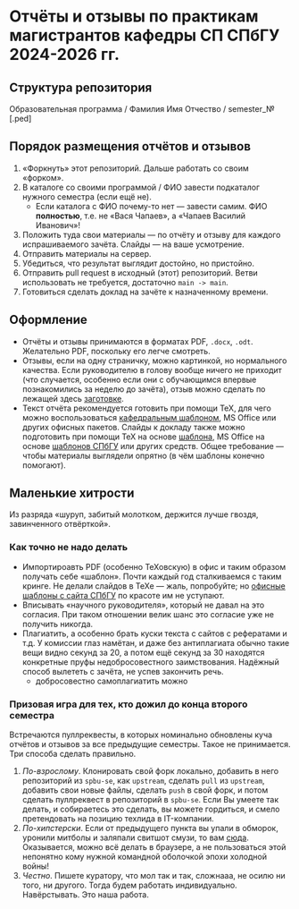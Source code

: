# Отчёты и отзывы по практикам магистрантов кафедры СП СПбГУ 2024-2026 гг.

## Структура репозитория

Образовательная программа / Фамилия Имя Отчество / semester_№[.ped]

## Порядок размещения отчётов и отзывов

1. «Форкнуть» этот репозиторий. Дальше работать со своим «форком».
2. В каталоге со своими программой / ФИО завести подкаталог нужного семестра (если ещё не).
   * Если каталога с ФИО почему-то нет — завести самим. ФИО **полностью**, т.е. не «Вася Чапаев», а «Чапаев Василий Иванович»!
3. Положить туда свои материалы — по отчёту и отзыву для каждого испрашиваемого зачёта. Слайды — на ваше усмотрение.
4. Отправить материалы на сервер.
5. Убедиться, что результат выглядит достойно, но пристойно.
5. Отправить pull request в исходный (этот) репозиторий. Ветви использовать не требуется, достаточно `main -> main`.
6. Готовиться сделать доклад на зачёте к назначенному времени.

## Оформление

* Отчёты и отзывы принимаются в форматах PDF, `.docx`, `.odt`. Желательно PDF, поскольку его легче смотреть.
* Отзывы, если на одну страничку, можно картинкой, но нормального качества.
  Если руководителю в голову вообще ничего не приходит (что случается, особенно если они с обучающимся впервые
  познакомились за неделю до зачёта), отзыв можно сделать по лежащей здесь [заготовке](Заготовка_отзыва.odt).
* Текст отчёта рекомендуется готовить при помощи TeX, для чего можно воспользоваться
  [кафедральным шаблоном](https://github.com/spbu-se/matmex-diploma-template), MS Office или других офисных пакетов.
  Слайды к докладу также можно подготовить при помощи TeX на основе
  [шаблона](https://github.com/spbu-se/report_presentation_template),
  MS Office на основе [шаблонов СПбГУ](https://pr.spbu.ru/design-templates) или других средств.
  Общее требование — чтобы материалы выглядели опрятно (в чём шаблоны конечно помогают).

## Маленькие хитрости

Из разряда «шуруп, забитый молотком, держится лучше гвоздя, завинченного отвёрткой».

### Как точно не надо делать

* Импортироавть PDF (особенно ТеХовскую) в офис и таким образом получать себе «шаблон». Почти каждый год сталкиваемся с таким кринге.
  Не делали слайдов в ТеХе — жаль, попробуйте; но [офисные шаблоны с сайта СПбГУ](https://pr.spbu.ru/design-templates) по красоте им не уступают.
* Вписывать «научного руководителя», который не давал на это согласия. При таком отношении велик шанс это согласие уже не получить никогда.
* Плагиатить, а особенно брать куски текста с сайтов с рефератами и т.д. У комиссии глаз намётан, и даже без антиплагиата обычно такие вещи видно
  секунд за 20, а потом ещё секунд за 30 находятся конкретные пруфы недобросовестного заимствования. Надёжный способ вылететь с зачёта, не успев закончить речь.
  * добросовестно самоплагиатить можно

### Призовая игра для тех, кто дожил до конца второго семестра

Встречаются пуллреквесты, в которых номинально обновлены куча отчётов и отзывов за все предыдущие семестры. Такое не принимается. Три способа сделать правильно.

1. *По-взрослому*. Клонировать свой форк локально, добавить в него репозиторий из `spbu-se`, как `upstream`, сделать `pull` из `upstream`,
   добавить свои новые файлы, сделать `push` в свой форк, и потом сделать пуллреквест в репозиторий в `spbu-se`.
   Если Вы умеете так делать, и собираетесь это сделать, вы можете гордиться, и смело претендовать на позицию техлида в IT-компании.
2. *По-хипстерски*. Если от предыдущего пункта вы упали в обморок, уронили митболы и заляпали свитшот смузи, то вам
   [сюда](https://docs.github.com/en/pull-requests/collaborating-with-pull-requests/working-with-forks/syncing-a-fork).
   Оказывается, можно всё делать в браузере, а не пользоваться этой непонятно кому нужной командной оболочкой эпохи холодной войны!
3. *Честно*. Пишете куратору, что мол так и так, сложнааа, не осилю ни того, ни другого. Тогда будем работать индивидуально. Навёрстывать. Это наша работа.
